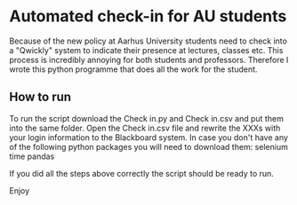 # Automated check-in for AU students

Because of the new policy at Aarhus University students need to check into a "Qwickly" system to indicate their presence at lectures, classes etc. This process is incredibly annoying for both students and professors. Therefore I wrote this python programme that does all the work for the student.

## How to run
To run the script download the Check in.py and Check in.csv and put them into the same folder. Open the Check in.csv file and rewrite the XXXs with your login information to the Blackboard system. 
In case you don't have any of the following python packages you will need to download them:
      selenium
      time
      pandas

If you did all the steps above correctly the script should be ready to run.

Enjoy
